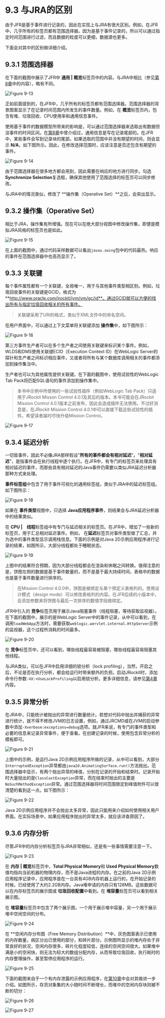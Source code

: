 <a name="9.3"></a>
# 9.3 与JRA的区别

由于JFR是基于事件进行记录的，因此在实现上与JRA有很大区别。例如，在JFR中，几乎所有的标签页都有范围选择器。因为是基于事件记录的，所以可以通过指定时间范围进行过滤，而且数据的粒度可以更细，数据源也更多。

下面会对其中的区别做详细介绍。

<a name="9.3.1"></a>
## 9.3.1 范围选择器

在下面的截图中展示了JFR中 **通用 | 概览**标签页中的内容。与JRA中相比（参见[第8章][2]中的内容），略有不同。

![Figure 9-13][1]

正如前面提到的，在JFR中，几乎所有的标签页都有范围选择器。范围选择器的背景图案显示了在记录时间范围内所发生的事件数量。例如，在 **概览**标签页内，包含有堆、垃圾回收、CPU使用率和通用信息事件。

使用基于事件的数据模型所带来的影响是，可以通过范围选择器来选取出有数据但没事件的时间区间。在[第8章][2]中曾介绍过，通用信息是写在记录尾部的。在JFR中，某些事件会写到记录块的尾部。如果选取的范围中并没有期望的时间，则会显示 **N/A**，如下图所示。因此，在修改选择范围时，应该注意是否还包含有期望的事件。

![Figure 9-14][3]

由于范围选择器在很多地方都会用到，因此需要在响应的地方进行同步。勾选 **Synchronize Selection**复选框，确保其他使用了范围选择的标签页可以同步修改。

与JRA中的情况类似，修改了 **操作集（Operative Set）**之后，会突出显示。

<a name="9.3.2"></a>
## 9.3.2 操作集（Operative Set）

相比于JRA，操作集有所增强。现在可以在绝大部分视图中修改操作集，即便是模拟JRA风格的标签页也是如此。

![Figure 9-15][4]

在上面的截图中，通过代码采样数据可以看出`javax.swing`包中的代码最热。响应的事件在范围选择器中也高亮显示了。

<a name="9.3.3"></a>
## 9.3.3 关联键

每个事件属性都有一个关联键，全局唯一，用于与其他事件类型相区别。例如，垃圾回收事件的关联键是GCID，格式为 **http://www.oracle.com/jrockit/jvm/vm/gc/id**。通过GCID就可以方便的找出所有与指定垃圾回收相关的所有事件。

>关联键采用了URI的格式，类似于XML文件中的命名空间。

在用户界面中，可以通过上下文菜单将关联键添加 **操作集**中，如下图所示：

![Figure 9-16][6]

第三方事件生产者可以在多个生产者之间使用关联键来标识某个事件。例如，WLDS和DMS使用关联键ECID（Execution Context ID）在WebLogic Server的探针和生产者之间标识相应事件，又或者将所有与某个数据库调用相关的事件都添加到操作集当中。

生产者也可以为其他属性提供关联键。在下面的截图中，使用试验性的WebLogic Tab Pack将匹配SQL语句的事件添加到操作集中。

>本书中示例中所使用的一些试验性插件（例如WebLogic Tab Pack）只适用于JRockit Misson Control 4.0.1及其后的版本。本书可能会在JRockit Mission Control 4.0.1版本之前发布，因此会造成插件无法使用。不过好消息是，在JRockit Mission Control 4.0.1中可以直接下载这些试验性的插件。希望读者届时尽快升级Mission Control。

![Figure 9-17][7]

<a name="9.3.4"></a>
## 9.3.4 延迟分析

一切皆事件，因此不必像JRA那样假设"**所有的事件都会有相对延迟**"。"**相对延迟**"，是指事件会在执行线程中逐个执行。在JFR中，有专门的标签页来处理具有相对延迟的事件，而那些具有相对延迟的Java事件仍需要以类似JRA延迟分析器那种方式来处理。

**事件标签组**中包含了用于事件可视化的通用标签组，类似于JRA中的延迟标签组。如下图所示：

![Figure 9-18][8]

如果在 **事件类型**视图中，只选择 **Java应用程序事件**，则结果会与JRA延迟分析器中的结果类似。

在 **CPU |　线程**标签组中有专门与延迟相关的标签页。在JFR中，增加了一些新的标签页，用于汇总相对延迟事件。例如， 在**延迟**标签页对事件类型做了汇总，并为选中的事件类型显示调用栈信息。下面的示例是对Java 2D示例应用程序进行记录的结果，如图所示，大部分线程都处于睡眠状态。

![Figure 9-19][9]

上图中的结果符合预期，因为大部分线程都会在渲染和休眠之间转换。值得注意的是，饼图左侧的数据是基于事件数量的，而不是基于最大持续时间，表格中的数据也是基于事件数量进行排序的。

>在Mission Control 4.0.0中，饼图是被绑定与某个预定义表格列的。使用设计模式（design mode）可以修改表格列的内容。在JFR后续的小版本中，会添加参数来将饼图与最后一次排序的数值字段做绑定。

JFR中引入的 **竞争**标签页用于展示Java阻塞事件（线程阻塞，等待获取监视器）。在下面的截图中，展示的是WebLogic Server中的事件记录，从中可以看到，在调用`loadWebApp`方法时，需要获取`weblogic.wervlet.internal.HttpServer`示例的监视器，这个过程所消耗的时间最多。

![Figure 9-20][10]

在 **竞争**标签页中，还可以看到，哪些线程最容易被阻塞，哪些线程最容易阻塞其他线程。

与JRA类似，可以在JFR中启用详细的锁分析（lock profiling），当然，开启之后，不论是否在执行分析，都会给运行时带来额外的负担。启动JRockit时，添加命令行参数`-XX:+UseLockProfiling`以启用锁分析。更多详细信息，请参见[第4章][11]内容。

<a name="9.3.5"></a>
## 9.3.5 异常分析

在JRA中，只能统计被抛出的异常进行数量统计。若想对代码中抛出并捕获的异常进行统计，就不得不修改JVM的日志设置，例如，通过JRCMD或在JVM的启动参数中添加`-Xverbose:exceptions=debug`选项。就JFR来说，有专门的事件类型和必要的信息来记录异常事件，便于查看。在创建记录的时候，使用包含异常分析的模板即可。

![Figure 9-21][12]

上图中的示例，是运行Java 2D示例应用程序所做的记录，从中可以看到，大部分`InterruptedException`异常都由`java2d.AnimatingSurface.run()`方法抛出。范围选择器中显示，有两个抛出异常的峰值，分别在记录的开始和结束时。记录开始时大量抛出的是`ClassCastException`异常，而在结束时抛出的主要是`NoSuchMethodException`异常。通过范围选择器将时间范围限定到峰值附件可以很清楚的看到这一点。如下图所示：

![Figure 9-22][13]

Java 2D示例应用程序并不会抛出太多异常，因此只能用来介绍如何使用相关用户界面。在实际场景中，如果应用程序抛出的异常太多，就应该详查原因了。

<a name="9.3.6"></a>
## 9.3.6 内存分析

尽管JFR中的内存分析标签页与JRA非常相似，还是有一些事情需要注意一下。

![Figure 9-23][14]

在 **内存 | 概览**标签页中，**Total Physical Momery**和 **Used Physical Memory**数值均指向当前机器的物理内存，而不是Java进程的内存。在之前的Java 2D示例应用程序记录中，应用程序是在一台具有4GB内存机器上运行的，在开始记录的时候，已经使用了大约2.2GB内存。Java堆申请的内存只有128MB。这些数据可以在内存标签页的展示图或 **垃圾回收配置**中看到。在 **堆容量**标签页可以看到相关展示图。

在 **堆容量**标签页中包含了两个展示图，一个用于展示堆中容量，另一个用于展示堆中空闲空间的分布。

![Figure 9-24][15]

在 **空闲内存分布图（Free Memory Distribution）**中，灰色图案表示已使用的内存数量，病区分出已使用的部分，和碎片部分。示例图所显示的堆内存处于非常良好的状况，空闲内存很多，碎片化程度较低，连续的空闲空间很大。如果堆中满是小的空闲快，则无法为较大的数组分配内存，从而导致垃圾回收，执行耗时的内存整理操作，甚至暂停应用程序的运行。

![Figure 9-25][16]

下面的截图来自于一个有内存泄露的示例应用程序，在[第10章][17]中会对其做进一步介绍。如图所示，存货对象集的大小随时间不断增长，而堆中的空闲内存块则被不断的切分：

![Figure 9-26][18]

![Figure 9-27][19]









[1]:    ../images/9-13.jpg
[2]:    ../chap8/8.md
[3]:    ../images/9-14.jpg
[4]:    ../images/9-15.jpg
[5]:    http://www.oracle.com/jrockit/jvm/vm/gc/id
[6]:    ../images/9-16.jpg
[7]:    ../images/9-17.jpg
[8]:    ../images/9-18.jpg
[9]:    ../images/9-19.jpg
[10]:   ../images/9-20.jpg
[11]:   ../chap4/4.md
[12]:   ../images/9-21.jpg
[13]:   ../images/9-22.jpg
[14]:   ../images/9-23.jpg
[15]:   ../images/9-24.jpg
[16]:   ../images/9-25.jpg
[17]:   ../chap10/10.md
[18]:   ../images/9-26.jpg
[19]:   ../images/9-27.jpg